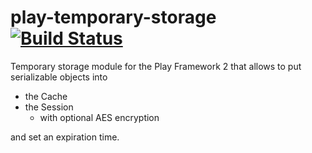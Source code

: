 play-temporary-storage [![Build Status](https://travis-ci.org/joscha/play-temporary-storage.svg)](https://travis-ci.org/joscha/play-temporary-storage)
======================

Temporary storage module for the Play Framework 2 that allows to put serializable objects into

* the Cache
* the Session 
  * with optional AES encryption

and set an expiration time.
